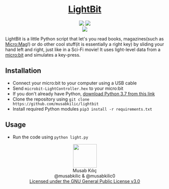 <h1 align="center">
	<a href="https://github.com/musabkilic/lightbit/">LightBit</a>
</h1>

<p align="center">
	<img src="https://img.shields.io/github/license/musabkilic/lightbit.svg"/>
	<img src="https://img.shields.io/github/stars/musabkilic/lightbit.svg"/>
	<br/>
	<img src="https://musab.netlify.com/img/lightbit.gif"/>
</p>

LightBit is a little Python script that let's you read books, magazines(such as [Micro:Mag](https://micromag.cc/)!) or do other cool stuff(it is essentially a right key) by sliding your hand left and right, just like in a Sci-Fi movie! It uses light-level data from a [micro:bit](https://microbit.org/) and simulates a key-press.

## Installation
- Connect your micro:bit to your computer using a USB cable
- Send `microbit-LightController.hex` to your micro:bit
- If you don't already have Python, [download Python 3.7 from this link](https://www.python.org/download/releases/3.7/)
- Clone the repository using `git clone https://github.com/musabkilic/lightbit`
- Install required Python modules `pip3 install -r requirements.txt`

## Usage
- Run the code using `python light.py`

<p align="center">
	<a href="https://github.com/musabkilic">
	   <img width=75 height=75 src="https://github.com/musabkilic.png">
	</a><br/>
	Musab Kılıç<br/>
	@musabkilic & @musabkilic0<br/>
	<a href="https://github.com/musabkilic/lightbit/blob/master/LICENSE">Licensed under the GNU General Public License v3.0</a>
</p>
</p>
